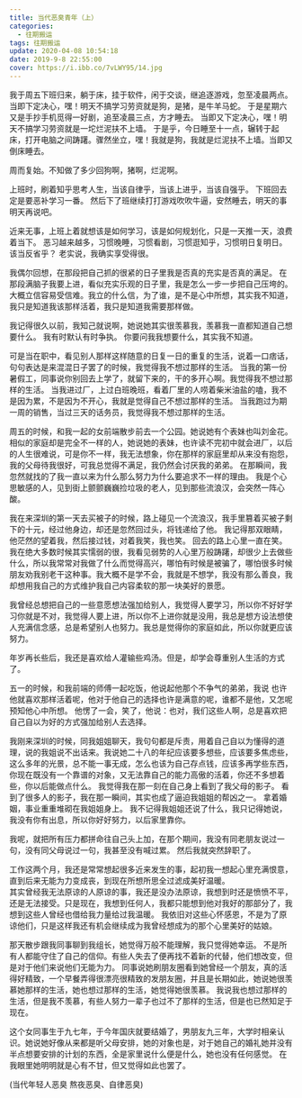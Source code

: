 ```yaml
---
title: 当代恶臭青年（上）
categories:
  - 往期搬运
tags: 往期搬运
update: 2020-04-08 10:54:18
date: 2019-9-8 22:55:00
cover: https://i.ibb.co/7vLWY95/14.jpg
---
```


我于周五下班归来，躺于床，挂于软件，闲于交谈，继追逐游戏，忽至凌晨两点。
当即下定决心，嘿！明天不搞学习劳资就是狗，是猪，是牛羊马蛇。  于是星期六又是手抄手机觅得一好剧，追至凌晨三点，方才睡去。
当即又下定决心，嘿！明天不搞学习劳资就是一坨烂泥扶不上墙。
于是乎，今日睡至十一点，辗转于起床，打开电脑之间踌躇。骤然坐立，嘿！我就是狗，我就是烂泥扶不上墙。当即又倒床睡去。

周而复始。不知做了多少回狗啊，猪啊，烂泥啊。  

上班时，刷着知乎思考人生，当该自律乎，当该上进乎，当该自强乎。 下班回去定是要恶补学习一番。 然后下了班继续打打游戏吹吹牛逼，安然睡去，明天的事明天再说吧。

近来无事，上班上着就想该是如何学习，该是如何规划化，只是一天推一天，浪费着当下。
恶习越来越多，习惯晚睡，习惯看剧，习惯逛知乎，习惯明日复明日。 该当反省乎？ 老实说，我确实享受得很。

我偶尔回想，在那段把自己抓的很紧的日子里我是否真的充实是否真的满足。 在那段满脑子我要上进，看似充实乐观的日子里，我是怎么一步一步把自己压垮的。 
大概立信容易受信难。我立的什么信，为了谁，是不是心中所想，其实我不知道，我只是知道我该那样活着，我只是知道我需要那样做。

我记得很久以前，我知己就说啊，她说她其实很羡慕我，羡慕我一直都知道自己想要什么。 我有时默认有时争执。
你要问我我想要什么，其实我不知道。

可是当在职中，看见别人那样这样随意的日复一日的重复的生活，说着一口痞话，句句表达是来混混日子罢了的时候，我觉得我不想过那样的生活。
当我的第一份暑假工，同事说你别回去上学了，就留下来的，干的多开心啊。我觉得我不想过那样的生活。
当我进过厂，上过白班晚班，看着厂里的人唠着柴米油盐的嗑，我不是因为累，不是因为不开心，我就是觉得自己不想过那样的生活。
当我跑过为期一周的销售，当过三天的话务员，我觉得我不想过那样的生活。

周五的时候，和我一起的女前端散步前去一个公园。她说她有个表妹也叫刘金花。 相似的家庭却是完全不一样的人，她说她的表妹，也许读不完初中就会进厂，以后的人生很难说，可是你不一样，我无法想象，你在那样的家庭里却从来没有抱怨，我的父母待我很好，可我总觉得不满足，我仍然会讨厌我的弟弟。    在那瞬间，我忽然就找的了我一直以来为什么那么努力为什么要追求不一样的理由。
我是个心思敏感的人，见到街上颤颤巍巍捡垃圾的老人，见到那些流浪汉，会突然一阵心酸。 

我在来深圳的第一天去买被子的时候，路上碰见一个流浪汉，我手里篡着买被子剩下的十元，经过他身边，却还是忽然回过头，将钱递给了他。  我记得那双眼睛，他茫然的望着我，然后接过钱，对着我笑，我也笑。 回去的路上心里一直在笑。 我在绝大多数时候其实懦弱的很，我看见弱势的人心里万般踌躇，却很少上去做些什么，所以我常常对我做了什么而觉得高兴，哪怕有时候是被骗了，哪怕很多时候朋友劝我别老干这种事。我大概不是学不会，我就是不想学，我没有那么善良，我却想用我自己的方式维护我自己内容柔软的那一块美好的景愿。

我曾经总想把自己的一些意愿想法强加给别人，我觉得人要学习，所以你不好好学习你就是不对，我觉得人要上进，所以你不上进你就是没用，我总是想方设法想使人充满信念感，总是希望别人也努力。我总是觉得你的家庭如此，所以你就更应该努力。

年岁再长些后，我还是喜欢给人灌输些鸡汤。但是，却学会尊重别人生活的方式了。  

五一的时候，和我前端的师傅一起吃饭，他说起他那个不争气的弟弟，我说 也许他就喜欢那样活着呢，他对于他自己的选择也许是满意的呢，谁都不是他，又怎呢预知他心中所想。  他愣了一会，笑了，他说：也对，我们这些人啊，总是喜欢把自己自以为好的方式强加给别人去选择。

我刚来深圳的时候，同我姐姐聊天，我句句都是斥责，用着自己自以为懂得的道理，说的我姐说不出话来。我说她二十八的年纪应该要多想些，应该要多焦虑些，这么多年的光景，总不能一事无成，怎么也该为自己存点钱，应该多再学些东西，你现在既没有一个靠谱的对象，又无法靠自己的能力高傲的活着，你还不多想着些，你以后能做点什么。   我觉得我在那一刻在自己身上看到了我父母的影子。  看到了很多人的影子，我在那一瞬间，其实也成了逼迫我姐姐的帮凶之一。  拿着婚姻，事业重重堆砌在我姐姐身上。  我不记得我姐姐还说了什么，我只记得她说，我没有你有出息，所以你好好努力，以后家里靠你。 

我呢，就把所有压力都拼命往自己头上加，在那个期间，我没有同老朋友说过一句，没有同父母说过一句，我甚至没有喊过累。 然后我就突然辞职了。

工作这两个月，我还是常常想起很多近来发生的事，起初我一想起心里充满恨意，直到后来无能为力变成丧，到现在所想所思全过滤成美好温暖。    
其实曾经我无法原谅的人原谅的事，我还是没办法原谅，我想到时还是愤愤不平，还是无法接受。只是现在，我想到任何人，我都只能想到他对我好的那部分了，我想到这些人曾经也借给我力量给过我温暖。  我依旧对这些心怀感恩，不是为了原谅他们，只是这样我还有机会继续成为我曾经想成为的那个心里美好的姑娘。

那天散步跟我同事聊到我组长，她觉得万般不能理解，我只觉得她幸运。 不是所有人都能守住了自己的信仰。有些人失去了便再找不着新的代替，他们想改变，但是对于他们来说他们无能为力。
同事说她刷朋友圈看到她曾经一个朋友，真的活得好精致，一个早餐弄得很漂亮很精致的发朋友圈，并且是长期如此，她说她很羡慕她那样的生活，她也想过那样的生活，她觉得她很羡慕。 我说我也想过那样的生活，但是我不羡慕，有些人努力一辈子也过不了那样的生活，但是也已然知足于现在。

这个女同事生于九七年，于今年国庆就要结婚了，男朋友九三年，大学时相亲认识。她说她好像从来都是听父母安排，她的对象也是，对于她自己的婚礼她并没有半点想要安排的计划的东西，全是家里说什么便是什么，她也没有任何感觉。   在我眼里她明明就是心有不甘，但又觉得如此也罢了。 

(当代年轻人恶臭   熬夜恶臭、自律恶臭)